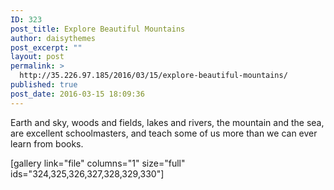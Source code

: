 ```yaml
---
ID: 323
post_title: Explore Beautiful Mountains
author: daisythemes
post_excerpt: ""
layout: post
permalink: >
  http://35.226.97.185/2016/03/15/explore-beautiful-mountains/
published: true
post_date: 2016-03-15 18:09:36
---
```

Earth and sky, woods and fields, lakes and rivers, the mountain and the sea, are excellent schoolmasters, and teach some of us more than we can ever learn from books.

[gallery link="file" columns="1" size="full" ids="324,325,326,327,328,329,330"]